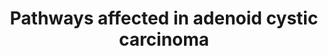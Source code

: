 ---
annotations:
- id: DOID:4877
  parent: disease of cellular proliferation
  type: Disease Ontology
  value: breast adenoid cystic carcinoma
- id: PW:0001360
  parent: regulatory pathway
  type: Pathway Ontology
  value: DNA damage response pathway
- id: PW:0000089
  parent: regulatory pathway
  type: Pathway Ontology
  value: S phase pathway
- id: PW:0001339
  parent: regulatory pathway
  type: Pathway Ontology
  value: chromatin remodeling pathway
authors:
- AAR&Co
- Khanspers
- Eweitz
citedin:
- link: PMC9077654
communities:
- Diseases
description: Protein pathways altered by mutations in adenoid cystic carcinoma. Pathways
  include epigentic modification, DNA damage checkpoint signals, MYB/MYC signalling
  pathway, FGF/IGF/PI3K signalling, and notch signalling. In the epigenetic modification
  pathway, several complexes promote the activity of HIST1H1E/HIST1H2AL which regulate
  chromatin remodeling. In the DNA damage pathway DNA damage in the nucleus signals
  to ATM and PRKDC to induce DNA repair and suspend the cell cycle. ATM further activates
  proteins that induce either apoptosis or DNA repair and leads to the activation
  of proteins that inhibit progression in the cell cycle. The MYB/MYC pathway involves
  the activation of protein complexes involved in inducing cell growth and proliferation
  by CREBBP and MYCBP. However this pathway has feedback inhibition by the binding
  of the MYBL1/MYB complex to NFIB which depresses MYB activity. The FGF/IGF/PI3K
  signalling pathway involves the activation of the FGFR4/INSRR complex by FGF16 and
  ERBB2 activation by ERBB2IP which leads to a signalling cascade that inhibits apoptosis
  and promotes cell growth and migration. The notch pathway is activated by the biding
  of CNTN6 to Notch leading to pathway activation. This pathway is regulated by RoxP2,
  CTBP1, and DTX4/FBXW7. These pathways are from figure 4 from Ho et al.   Proteins
  on this pathway have targeted assays available via the [https://assays.cancer.gov/available_assays?wp_id=WP3651
  CPTAC Assay Portal]
last-edited: 2021-05-07
ndex: 7a4fe280-8b67-11eb-9e72-0ac135e8bacf
organisms:
- Homo sapiens
redirect_from:
- /index.php/Pathway:WP3651
- /instance/WP3651
revision: null
schema-jsonld:
- '@context': https://schema.org/
  '@id': https://wikipathways.github.io/pathways/WP3651.html
  '@type': Dataset
  creator:
    '@type': Organization
    name: WikiPathways
  description: Protein pathways altered by mutations in adenoid cystic carcinoma.
    Pathways include epigentic modification, DNA damage checkpoint signals, MYB/MYC
    signalling pathway, FGF/IGF/PI3K signalling, and notch signalling. In the epigenetic
    modification pathway, several complexes promote the activity of HIST1H1E/HIST1H2AL
    which regulate chromatin remodeling. In the DNA damage pathway DNA damage in the
    nucleus signals to ATM and PRKDC to induce DNA repair and suspend the cell cycle.
    ATM further activates proteins that induce either apoptosis or DNA repair and
    leads to the activation of proteins that inhibit progression in the cell cycle.
    The MYB/MYC pathway involves the activation of protein complexes involved in inducing
    cell growth and proliferation by CREBBP and MYCBP. However this pathway has feedback
    inhibition by the binding of the MYBL1/MYB complex to NFIB which depresses MYB
    activity. The FGF/IGF/PI3K signalling pathway involves the activation of the FGFR4/INSRR
    complex by FGF16 and ERBB2 activation by ERBB2IP which leads to a signalling cascade
    that inhibits apoptosis and promotes cell growth and migration. The notch pathway
    is activated by the biding of CNTN6 to Notch leading to pathway activation. This
    pathway is regulated by RoxP2, CTBP1, and DTX4/FBXW7. These pathways are from
    figure 4 from Ho et al.   Proteins on this pathway have targeted assays available
    via the [https://assays.cancer.gov/available_assays?wp_id=WP3651 CPTAC Assay Portal]
  keywords:
  - AKT1
  - ARID1A
  - ARID4B
  - ARID5B
  - ATM
  - ATRX
  - Apoptosis
  - BCOR
  - BCORL1
  - BRCA1
  - BRD1
  - CDC2
  - CEBPA
  - CMTR2
  - CNTN6
  - CREBBP
  - CTBP1
  - Cell Growth/Migration
  - Chk1
  - Chk2
  - Chromatin Remodeling
  - DNA Repair
  - DTX4
  - EP300
  - ERBB2
  - ERBB2IP
  - FBXW7
  - FGF16
  - FGFR4
  - FOXO3
  - FOXP2
  - G2/M Progression
  - Growth Control/Homeostasis
  - Growth/Proliferation
  - HIST1H1E
  - HIST1H2AL
  - HRAS
  - IL17RD
  - INSRR
  - JMJD1C
  - KANSL1
  - KAT6A
  - KDM6A
  - KDM6B
  - KMT2C
  - MAGI1
  - MAGI2
  - MAML3
  - MAP2K2
  - MAX
  - MGA
  - MORF4L1
  - MYB
  - MYBL1
  - MYC
  - MYCBP
  - MYCN
  - NCOR1
  - NFIB
  - NICD
  - NOTCH1
  - NSD1
  - PIK3CA
  - PRKDC
  - PTEN
  - RAF1
  - S-Phase Progression
  - SETD2
  - SMARCA2
  - SMARCE1
  - SMC1A
  - SRCAP
  - TLK1
  - TP53
  - UHRF1
  license: CC0
  name: Pathways affected in adenoid cystic carcinoma
seo: CreativeWork
title: Pathways affected in adenoid cystic carcinoma
wpid: WP3651
---